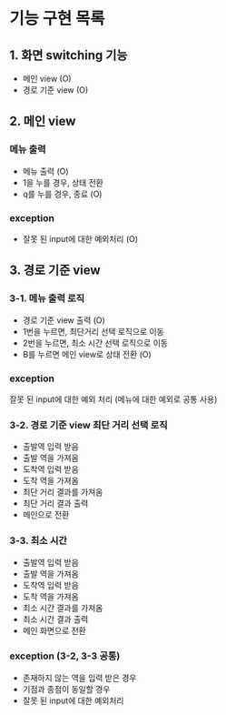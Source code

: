 # 기능 구현 목록
## 1. 화면 switching 기능
- 메인 view (O)
- 경로 기준 view (O)

## 2. 메인 view
### 메뉴 출력
- 메뉴 출력 (O)
- 1을 누를 경우, 상태 전환
- q를 누를 경우, 종료 (O)

### exception
- 잘못 된 input에 대한 예외처리 (O)

## 3. 경로 기준 view
### 3-1. 메뉴 출력 로직
- 경로 기준 view 출력 (O)
- 1번을 누르면, 최단거리 선택 로직으로 이동
- 2번을 누르면, 최소 시간 선택 로직으로 이동
- B를 누르면 메인 view로 상태 전환 (O)

### exception
잘못 된 input에 대한 예외 처리 (메뉴에 대한 예외로 공통 사용)

### 3-2. 경로 기준 view 최단 거리 선택 로직
- 출발역 입력 받음
- 출발 역을 가져옴
- 도착역 입력 받음
- 도착 역을 가져옴
- 최단 거리 결과를 가져옴
- 최단 거리 결과 출력
- 메인으로 전환

### 3-3. 최소 시간
- 출발역 입력 받음
- 출발 역을 가져옴
- 도착역 입력 받음
- 도착 역을 가져옴
- 최소 시간 결과를 가져옴
- 최소 시간 결과 출력
- 메인 화면으로 전환

### exception (3-2, 3-3 공통)
- 존재하지 않는 역을 입력 받은 경우
- 기점과 종점이 동일할 경우
- 잘못 된 input에 대한 예외처리